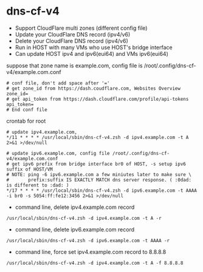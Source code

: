 # dns-cf-v4
- Support CloudFlare multi zones (different config file)
- Update your CloudFlare DNS record (ipv4/v6)
- Delete your CloudFlare DNS record (ipv4/v6)
- Run in HOST with many VMs who use HOST's bridge interface
- Can update HOST ipv4 and ipv6(eui64) and VMs ipv6(eui64)

suppose that zone name is example.com,
config file is /root/.config/dns-cf-v4/example.com.conf
```
# conf file, don't add space after '='
# get zone_id from https://dash.coudflare.com, Websites Overview
zone_id=
# get api_token from https://dash.cloudflare.com/profile/api-tokens
api_token=
# End conf file
```

crontab for root
```
# update ipv4.example.com, 
*/11 * * * * /usr/local/sbin/dns-cf-v4.zsh -d ipv4.example.com -t A 2>&1 >/dev/null

# update ipv6.example.com, config file /root/.config/dns-cf-v4/example.com.conf
# get ipv6 prefix from bridge interface br0 of HOST, -s setup ipv6 suffix of HOST/VM
# NOTE: ping -6 ipv6.example.com a few miniutes later to make sure \
#       prefix:suffix IS EXACTLY MATCH dns server response. ( :0dad: is different to :dad: )
*/17 * * * * /usr/local/sbin/dns-cf-v4.zsh -d ipv6.example.com -t AAAA -i br0 -s 5054:ff:fe12:3456 2>&1 >/dev/null
```

- command line, delete ipv4.example.com record
```
/usr/local/sbin/dns-cf-v4.zsh -d ipv4.example.com -t A -r
```
- command line, delete ipv6.example.com record
```
/usr/local/sbin/dns-cf-v4.zsh -d ipv6.example.com -t AAAA -r
```
- command line, force set ipv4.example.com record to 8.8.8.8
```
/usr/local/sbin/dns-cf-v4.zsh -d ipv4.example.com -t A -f 8.8.8.8
```
